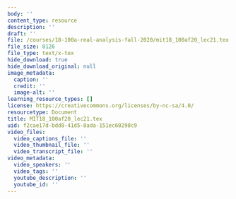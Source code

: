 ```yaml
---
body: ''
content_type: resource
description: ''
draft: ''
file: /courses/18-100a-real-analysis-fall-2020/mit18_100af20_lec21.tex
file_size: 8126
file_type: text/x-tex
hide_download: true
hide_download_original: null
image_metadata:
  caption: ''
  credit: ''
  image-alt: ''
learning_resource_types: []
license: https://creativecommons.org/licenses/by-nc-sa/4.0/
resourcetype: Document
title: MIT18_100af20_lec21.tex
uid: f2cae17d-bdd8-41d5-8ada-151ec60298c9
video_files:
  video_captions_file: ''
  video_thumbnail_file: ''
  video_transcript_file: ''
video_metadata:
  video_speakers: ''
  video_tags: ''
  youtube_description: ''
  youtube_id: ''
---
```

